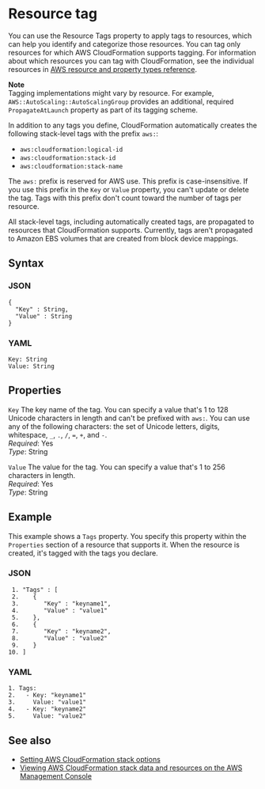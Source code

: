 # Resource tag<a name="aws-properties-resource-tags"></a>

You can use the Resource Tags property to apply tags to resources, which can help you identify and categorize those resources\. You can tag only resources for which AWS CloudFormation supports tagging\. For information about which resources you can tag with CloudFormation, see the individual resources in [AWS resource and property types reference](aws-template-resource-type-ref.md)\.

**Note**  
Tagging implementations might vary by resource\. For example, `AWS::AutoScaling::AutoScalingGroup` provides an additional, required `PropagateAtLaunch` property as part of its tagging scheme\.

In addition to any tags you define, CloudFormation automatically creates the following stack\-level tags with the prefix `aws:`:
+ `aws:cloudformation:logical-id`
+ `aws:cloudformation:stack-id`
+ `aws:cloudformation:stack-name`

The `aws:` prefix is reserved for AWS use\. This prefix is case\-insensitive\. If you use this prefix in the `Key` or `Value` property, you can't update or delete the tag\. Tags with this prefix don't count toward the number of tags per resource\.

All stack\-level tags, including automatically created tags, are propagated to resources that CloudFormation supports\. Currently, tags aren't propagated to Amazon EBS volumes that are created from block device mappings\.

## Syntax<a name="w10874ab1c31c10d378c13c15"></a>

### JSON<a name="aws-properties-resource-tags-syntax.json"></a>

```
{
  "Key" : String,
  "Value" : String
}
```

### YAML<a name="aws-properties-resource-tags-syntax.yaml"></a>

```
Key: String
Value: String
```

## Properties<a name="w10874ab1c31c10d378c13c17"></a>

`Key`  <a name="cfn-resource-tags-key"></a>
The key name of the tag\. You can specify a value that's 1 to 128 Unicode characters in length and can't be prefixed with `aws:`\. You can use any of the following characters: the set of Unicode letters, digits, whitespace, `_`, `.`, `/`, `=`, `+`, and `-`\.  
*Required*: Yes  
*Type*: String

`Value`  <a name="cfn-resource-tags-value"></a>
The value for the tag\. You can specify a value that's 1 to 256 characters in length\.  
*Required*: Yes  
*Type*: String

## Example<a name="aws-properties-resource-tags-examples"></a>

This example shows a `Tags` property\. You specify this property within the `Properties` section of a resource that supports it\. When the resource is created, it's tagged with the tags you declare\.

### JSON<a name="aws-properties-resource-tags-example.json"></a>

```
 1. "Tags" : [
 2.    {
 3.       "Key" : "keyname1",
 4.       "Value" : "value1"
 5.    },
 6.    {
 7.       "Key" : "keyname2",
 8.       "Value" : "value2"
 9.    }
10. ]
```

### YAML<a name="aws-properties-resource-tags-example.yaml"></a>

```
1. Tags: 
2.   - Key: "keyname1"
3.     Value: "value1"
4.   - Key: "keyname2"
5.     Value: "value2"
```

## See also<a name="w10874ab1c31c10d378c13c21"></a>
+ [Setting AWS CloudFormation stack options](cfn-console-add-tags.md)
+ [Viewing AWS CloudFormation stack data and resources on the AWS Management Console](cfn-console-view-stack-data-resources.md)